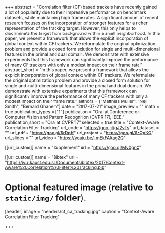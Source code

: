 +++
abstract = "​Correlation filter (CF) based trackers have recently gained a lot of popularity due to their impressive performance on benchmark datasets, while maintaining high frame rates. A significant amount of recent research focuses on the incorporation of stronger features for a richer representation of the tracking target. However, this only helps to discriminate the target from background within a small neighborhood. In this paper, we present a framework that allows the explicit incorporation of global context within CF trackers. We reformulate the original optimization problem and provide a closed form solution for single and multi-dimensional features in the primal and dual domain. We demonstrate with extensive experiments that this framework can significantly improve the performance of many CF trackers with only a modest impact on their frame rate.​"
abstract_short = "In this paper, we present a framework that allows the explicit incorporation of global context within CF trackers. We reformulate the original optimization problem and provide a closed form solution for single and multi-dimensional features in the primal and dual domain. We demonstrate with extensive experiments that this framework can significantly improve the performance of many CF trackers with only a modest impact on their frame rate.​"
authors = ["Matthias Müller", "Neil Smith", "Bernard Ghanem"]
date = "2017-07-21"
image_preview = ""
math = true
publication_types = ["1"]
publication = "Oral at Conference on Computer Vision and Pattern Recognition (CVPR'17)​, IEEE."
publication_short = "Oral at CVPR'17"
selected = true
title = "Context-Aware Correlation Filter Tracking"
url_code = "https://goo.gl/gJ2vTs"
url_dataset = ""
url_pdf = "https://goo.gl/5rDpff"
url_project = "https://goo.gl/6zOpKO"
url_slides = ""
url_video = "https://youtu.be/-mEkFAAag2Q"

[[url_custom]]
name = "Supplement"
url = "https://goo.gl/Mv0gnX"

[[url_custom]]
name = "Bibtex"
url = "https://ivul.kaust.edu.sa/Documents/bibtex/2017/Context-Aware%20Correlation%20Filter%20Tracking.bib"

# Optional featured image (relative to `static/img/` folder).
[header]
image = "headers/cf_ca_tracking.jpg"
caption = "Context-Aware Correlation Filter Tracking"

+++
